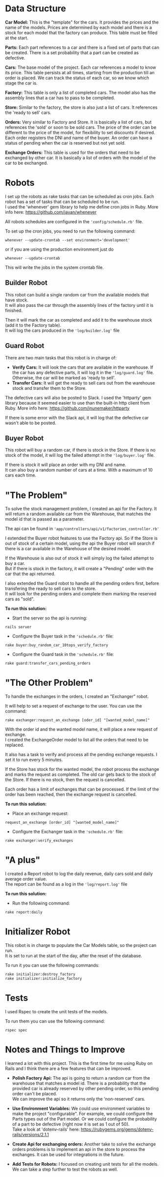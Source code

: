 # Data Structure
**Car Model:** This is the "template" for the cars. It provides the prices and the name of the models. Prices are determined by each model and there is a stock for each model that the factory can produce. This table must be filled at the start.

**Parts:** Each part references to a car and there is a fixed set of parts that can be created. There is a set probability that a part can be created as defective.

**Cars:** The base model of the project. Each car references a model to know its price. This table persists at all times, starting from the production till an order is placed. We can track the status of each car, so we know which stage the car is.

**Factory:** This table is only a list of completed cars. The model also has the assembly lines that a car has to pass to be completed.

**Store:** Similar to the factory, the store is also just a list of cars. It references the 'ready to sell' cars.

**Orders:** Very similar to Factory and Store. It is basically a list of cars, but references the 'sold' or soon to be sold cars. The price of the order can be different to the price of the model, for flexibility to set discounts if desired. Each order registers the DNI and name of the buyer. An order can have a status of pending when the car is reserved but not yet sold.

**Exchange Orders:** This table is used for the orders that need to be exchanged by other car. It is basically a list of orders with the model of the car to be exchanged.


# Robots
I set up the robots as rake tasks that can be scheduled as cron jobs. Each robot has a set of tasks that can be scheduled to be run.  
I used the 'whenever' gem library to help me define cron jobs in Ruby. More info here: https://github.com/javan/whenever  

All robots schedules are configured in the ```'config/schedule.rb'``` file.  

To set up the cron jobs, you need to run the following command: 
```
whenever --update-crontab --set environment='development'
```
or if you are using the production environment just do
```
whenever --update-crontab
```

This will write the jobs in the system crontab file.

## Builder Robot
This robot can build a single random car from the available models that have stock.  
It will also pass the car through the assembly lines of the factory until it is finished.

Then it will mark the car as completed and add it to the warehouse stock (add it to the Factory table).  
It will log the cars produced in the ```'log/builder.log'``` file


## Guard Robot
There are two main tasks that this robot is in charge of:
- **Verify Cars:** It will look the cars that are available in the warehouse. If the car has any defective parts, it will log it in the ```'log/guard.log'``` file. Otherwise, the car will be marked as 'ready to sell'.
- **Transfer Cars:** It will get the ready to sell cars out from the warehouse stock and transfer them to the Store.

The defective cars will also be posted to Slack. 
I used the 'httparty' gem library because it seemed easier to use than the built-in http client from Ruby. More info here: https://github.com/jnunemaker/httparty

If there is some error with the Slack api, it will log that the defective car wasn't able to be posted.


## Buyer Robot
This robot will buy a random car, if there is stock in the Store. If there is no stock of the model, it will log the failed attempt in the ```'log/buyer.log'``` file.

If there is stock it will place an order with my DNI and name.  
It can also buy a random number of cars at a time. With a maximum of 10 cars each time.


# "The Problem"
To solve the stock management problem, I created an api for the Factory. It will return a random available car from the Warehouse, that matches the model id that is passed as a parameter.  

The api can be found in ```'app/controllers/api/v1/factories_controller.rb'```

I extended the Buyer robot features to use the Factory api. So if the Store is out of stock of a certain model, using the api the Buyer robot will search if there is a car available in the Warehouse of the desired model.

If the Warehouse is also out of stock it will simply log the failed attempt to buy a car.   
But if there is stock in the factory, it will create a "Pending" order with the car that the api returned.  

I also extended the Guard robot to handle all the pending orders first, before transfering the ready to sell cars to the store.  
It will look for the pending orders and complete them marking the reserved cars as "sold".

**To run this solution:**
- Start the server so the api is running: 
```
rails server
```
- Configure the Buyer task in the ```'schedule.rb'``` file: 
```
rake buyer:buy_random_car_10tops_verify_factory
```
- Configure the Guard task in the ```'schedule.rb'``` file: 
```
rake guard:transfer_cars_pending_orders
```


# "The Other Problem"
To handle the exchanges in the orders, I created an "Exchanger" robot.

It will help to set a request of exchange to the user. You can use the command: 
```
rake exchanger:request_an_exchange [oder_id] "[wanted_model_name]"
```
With the order id and the wanted model name, it will place a new request of exchange.  
I created the ExchangeOrder model to list all the orders that need to be replaced.

It also has a task to verify and process all the pending exchange requests. I set it to run every 5 minutes.

If the Store has stock for the wanted model, the robot process the exchange and marks the request as completed. The old car gets back to the stock of the Store.
If there is no stock, then the request is cancelled.  

Each order has a limit of exchanges that can be processed. If the limit of the order has been reached, then the exchange request is cancelled.  

**To run this solution:**
- Place an exchange request: 
```
request_an_exchange [order_id] "[wanted_model_name]"
```
- Configure the Exchanger task in the ```'schedule.rb'``` file: 
```
rake exchanger:verify_exchanges
```


# "A plus"
I created a Report robot to log the daily revenue, daily cars sold and daily average order value.  
The report can be found as a log in the ```'log/report.log'``` file

**To run this solution:**
- Run the following command: 
```
rake report:daily
```


# Initializer Robot
This robot is in charge to populate the Car Models table, so the project can run.  
It is set to run at the start of the day, after the reset of the database.  

To run it you can use the following commands: 
```
rake initializer:destroy_factory
rake initializer:initialize_factory
```


# Tests
I used Rspec to create the unit tests of the models.

To run them you can use the following command: 
```
rspec spec
```


# Notes and Things to Improve
I learned a lot with this project. This is the first time for me using Ruby on Rails and I think there are a few features that can be improved.

- **Polish Factory Api:** The api is going to return a random car from the warehouse that matches a model id. There is a probability that the provided car is already reserved by other pending order, so this pending order can't be placed.  
We can improve the api so it returns only the 'non-reserved' cars.

- **Use Environment Variables:** We could use environment variables to make the project "configurable". For example, we could configure the Parts types out of the Part model. Or we could configure the probability of a part to be defective (right now it is set as 1 out of 50).  
Take a look at 'dotenv-rails' here: https://rubygems.org/gems/dotenv-rails/versions/2.1.1

- **Create Api for exchanging orders:** Another take to solve the exchange orders problems is to implement an api in the store to process the exchanges. It can be used for integrations in the future.

- **Add Tests for Robots:** I focused on creating unit tests for all the models. We can take a step further to test the robots as well. 
